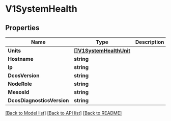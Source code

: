 # V1SystemHealth

## Properties

Name | Type | Description | Notes
------------ | ------------- | ------------- | -------------
**Units** | [**[]V1SystemHealthUnit**](V1SystemHealthUnit.md) |  | [optional] 
**Hostname** | **string** |  | [optional] 
**Ip** | **string** |  | [optional] 
**DcosVersion** | **string** |  | [optional] 
**NodeRole** | **string** |  | [optional] 
**MesosId** | **string** |  | [optional] 
**DcosDiagnosticsVersion** | **string** |  | [optional] 

[[Back to Model list]](../README.md#documentation-for-models) [[Back to API list]](../README.md#documentation-for-api-endpoints) [[Back to README]](../README.md)


